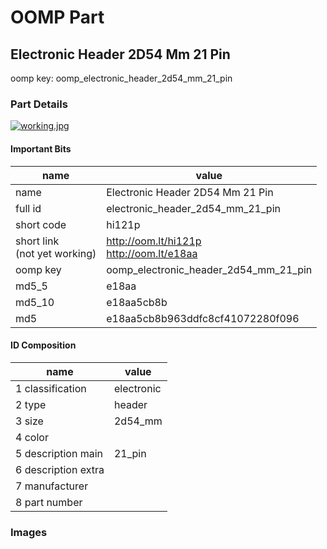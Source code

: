 # OOMP Part  
## Electronic Header 2D54 Mm 21 Pin  
  
oomp key: oomp_electronic_header_2d54_mm_21_pin  
  
### Part Details  
  
[![working.jpg](working_600.jpg)](working.jpg)  
  
#### Important Bits  
| name | value | 
| --- | --- | 
| name | Electronic Header 2D54 Mm 21 Pin | 
| full id | electronic_header_2d54_mm_21_pin | 
| short code | hi121p | 
| short link<br>(not yet working) | http://oom.lt/hi121p<br>http://oom.lt/e18aa | 
| oomp key | oomp_electronic_header_2d54_mm_21_pin | 
| md5_5 | e18aa | 
| md5_10 | e18aa5cb8b | 
| md5 | e18aa5cb8b963ddfc8cf41072280f096 | 
#### ID Composition  
| name | value | 
| --- | --- | 
| 1 classification | electronic | 
| 2 type | header | 
| 3 size | 2d54_mm | 
| 4 color |  | 
| 5 description main | 21_pin | 
| 6 description extra |  | 
| 7 manufacturer |  | 
| 8 part number |  | 
### Images  

